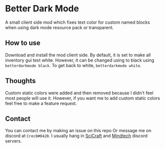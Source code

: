 # Better Dark Mode
A small client side mod which fixes text color for custom named blocks when using dark mode resource pack or transparent.

## How to use
Download and install the mod client side. By default, it is set to make all inventory gui text white.
However, it can be changed using to black using `betterdarkmode black`.
To get back to white, `betterdarkmode white`.

## Thoughts
Custom static colors were added and then removed because I didn't feel most people will use it.
However, if you want me to add custom static colors feel free to make a feature request.

## Contact
You can contact me by making an issue on this repo Or message me on discord at `Crec0#0420`. 
I usually hang in [SciCraft](http://discord.gg/SciCraft) and [Mindtech](https://discord.gg/4fAAYw7P3s) discord servers.